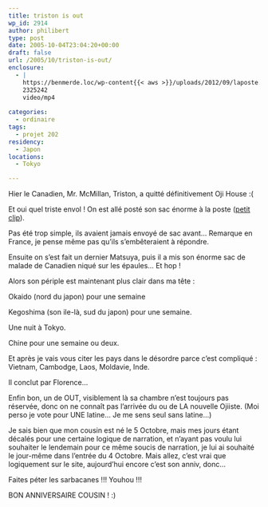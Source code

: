 ```yaml
---
title: triston is out
wp_id: 2914
author: philibert
type: post
date: 2005-10-04T23:04:20+00:00
draft: false
url: /2005/10/triston-is-out/
enclosure:
  - |
    https://benmerde.loc/wp-content{{< aws >}}/uploads/2012/09/laposte.mp4
    2325242
    video/mp4
    
categories:
  - ordinaire
tags:
  - projet 202
residency:
  - Japon
locations:
  - Tokyo

---
```

Hier le Canadien, Mr. McMillan, Triston, a quitté définitivement Oji House :(
  
Et oui quel triste envol ! On est allé posté son sac énorme à la poste (<a target="_blank" href='{{< aws >}}/uploads/2012/09/laposte.mp4'>petit clip</a>). 

Pas été trop simple, ils avaient jamais envoyé de sac avant&#8230; Remarque en France, je pense même pas qu&rsquo;ils s&#8217;embêteraient à répondre.
  
Ensuite on s&rsquo;est fait un dernier Matsuya, puis il a mis son énorme sac de malade de Canadien niqué sur les épaules&#8230; Et hop !

Alors son périple est maintenant plus clair dans ma tête :
  
Okaido (nord du japon) pour une semaine
  
Kegoshima (son ile-là, sud du japon) pour une semaine.
  
Une nuit à Tokyo.
  
Chine pour une semaine ou deux.
  
Et après je vais vous citer les pays dans le désordre parce c&rsquo;est compliqué : Vietnam, Cambodge, Laos, Moldavie, Inde.
  
Il conclut par Florence&#8230;

Enfin bon, un de OUT, visiblement là sa chambre n&rsquo;est toujours pas réservée, donc on ne connaît pas l&rsquo;arrivée du ou de LA nouvelle Ojiiste. (Moi perso je vote pour UNE latine&#8230; Je me sens seul sans latine&#8230;)

Je sais bien que mon cousin est né le 5 Octobre, mais mes jours étant décalés pour une certaine logique de narration, et n&rsquo;ayant pas voulu lui souhaiter le lendemain pour ce même soucis de narration, je lui ai souhaité le jour-même dans l&rsquo;entrée du 4 Octobre. Mais allez, c&rsquo;est vrai que logiquement sur le site, aujourd&rsquo;hui encore c&rsquo;est son anniv, donc&#8230;
  
Faites péter les sarbacanes !!! Youhou !!!
  
BON ANNIVERSAIRE COUSIN ! :)